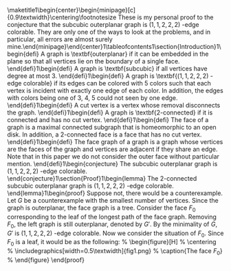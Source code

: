 \maketitle1\begin{center}\begin{minipage}[c]{0.9\textwidth}\centering\footnotesize These is my personal proof to the conjecture that the subcubic outerplanar graph is $(1,1,2,2,2)$ -edge colorable. They are only one of the ways to look at the problems, and in particular, all errors are almost surely mine.\end{minipage}\end{center}1\tableofcontents1\section{Introduction}1\begin{defi} A graph is \textbf{outerplanar} if it can be embedded in the plane so that all vertices lie on the boundary of a single face. \end{defi}1\begin{defi} A graph is \textbf{subcubic} if all vertices have degree at most 3. \end{defi}1\begin{defi}
A graph is \textbf{$(1,1,2,2,2)$ -edge colorable} if its edges can be colored with 5 colors such that each vertex is incident with exactly one edge of each color. In addition, the edges with colors being one of 3, 4, 5 could not seen by one edge.
\end{defi}1\begin{defi}
    A cut vertex is a vertex whose removal disconnects the graph.
\end{defi}1\begin{defi}
A graph is \textbf{2-connected} if it is connected and has no cut vertex.
\end{defi}1\begin{defi}
    The face of a graph is a maximal connected subgraph that is homeomorphic to an open disk. In addition, a 2-connected face is a face that has no cut vertex.
\end{defi}1\begin{defi}
    The face graph of a graph is a graph whose vertices are the faces of the graph and vertices are adjacent if they share an edge. Note that in this paper we do not consider the outer face without particular mention.
\end{defi}1\begin{conjecture}
The subcubic outerplanar graph is $(1,1,2,2,2)$ -edge colorable.
\end{conjecture}1\section{Proof}1\begin{lemma}
    The 2-connected subcubic outerplanar graph is $(1,1,2,2,2)$ -edge colorable.
\end{lemma}1\begin{proof}
    Suppose not, there would be a counterexample. Let $G$ be a counterexample with the smallest number of vertices. Since the graph is outerplanar, the face graph is a tree. Consider the face $F_0$ corresponding to the leaf of the longest path of the face graph. Removing $F_0$, the left graph is still outerplanar, denoted by $G'$. By the minimality of $G$, $G'$ is $(1,1,2,2,2)$ -edge colorable. Now we consider the situation of $F_0$. Since $F_0$ is a leaf, it would be as the following:
    % \begin{figure}[H]
    %     \centering
    %     \includegraphics[width=0.5\textwidth]{fig1.png}
    %     \caption{The face $F_0$}
    % \end{figure}
\end{proof}